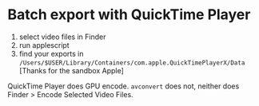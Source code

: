 Batch export with QuickTime Player
==================================

1. select video files in Finder
2. run applescript
3. find your exports in `/Users/$USER/Library/Containers/com.apple.QuickTimePlayerX/Data` [Thanks for the sandbox Apple]

QuickTime Player does GPU encode. `avconvert` does not, neither does Finder > Encode Selected Video Files.
